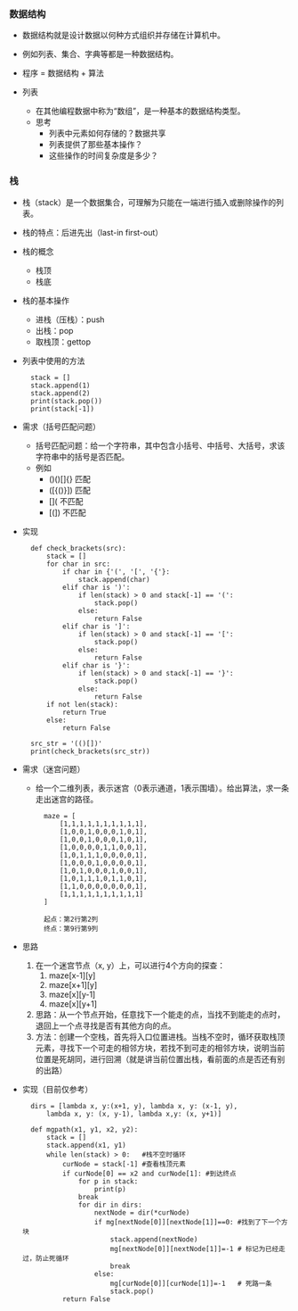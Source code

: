 ### 数据结构 ###
- 数据结构就是设计数据以何种方式组织并存储在计算机中。
- 例如列表、集合、字典等都是一种数据结构。
- 程序 = 数据结构 + 算法

- 列表
	- 在其他编程数据中称为“数组”，是一种基本的数据结构类型。
	- 思考
		- 列表中元素如何存储的？数据共享
		- 列表提供了那些基本操作？
		- 这些操作的时间复杂度是多少？
### 栈 ###
- 栈（stack）是一个数据集合，可理解为只能在一端进行插入或删除操作的列表。
- 栈的特点：后进先出（last-in first-out）
- 栈的概念
	- 栈顶
	- 栈底
- 栈的基本操作
	- 进栈（压栈）：push
	- 出栈：pop
	- 取栈顶：gettop
- 列表中使用的方法

		stack = []
		stack.append(1)
		stack.append(2)
		print(stack.pop())
		print(stack[-1])

- 需求（括号匹配问题）
	- 括号匹配问题：给一个字符串，其中包含小括号、中括号、大括号，求该字符串中的括号是否匹配。
	- 例如
		- ()()[]{}		匹配
		- ([{()}])		匹配
		- [](			不匹配
		- [(])			不匹配

- 实现

		def check_brackets(src):
			stack = []
			for char in src:
				if char in {'(', '[', '{'}:
					stack.append(char)
				elif char is ')':
					if len(stack) > 0 and stack[-1] == '(':
						stack.pop()
					else:
						return False
				elif char is ']':
					if len(stack) > 0 and stack[-1] == '[':
						stack.pop()
					else:
						return False
				elif char is '}':
					if len(stack) > 0 and stack[-1] == '}':
						stack.pop()
					else:
						return False
			if not len(stack):
				return True
			else:
				return False
		
		src_str = '(()[])'
		print(check_brackets(src_str))	

- 需求（迷宫问题）
	- 给一个二维列表，表示迷宫（0表示通道，1表示围墙）。给出算法，求一条走出迷宫的路径。

			maze = [
				[1,1,1,1,1,1,1,1,1,1],
				[1,0,0,1,0,0,0,1,0,1],
				[1,0,0,1,0,0,0,1,0,1],
				[1,0,0,0,0,1,1,0,0,1],
				[1,0,1,1,1,0,0,0,0,1],
				[1,0,0,0,1,0,0,0,0,1],
				[1,0,1,0,0,0,1,0,0,1],
				[1,0,1,1,1,0,1,1,0,1],
				[1,1,0,0,0,0,0,0,0,1],
				[1,1,1,1,1,1,1,1,1,1]
			]

			起点：第2行第2列
			终点：第9行第9列
- 思路
	1. 在一个迷宫节点（x, y）上，可以进行4个方向的探查：
		1. maze[x-1][y]
		2. maze[x+1][y]
		3. maze[x][y-1]
		4. maze[x][y+1]
	2. 思路：从一个节点开始，任意找下一个能走的点，当找不到能走的点时，退回上一个点寻找是否有其他方向的点。
	3. 方法：创建一个空栈，首先将入口位置进栈。当栈不空时，循环获取栈顶元素，寻找下一个可走的相邻方块，若找不到可走的相邻方块，说明当前位置是死胡同，进行回溯（就是讲当前位置出栈，看前面的点是否还有别的出路）

- 实现（目前仅参考）

		dirs = [lambda x, y:(x+1, y), lambda x, y: (x-1, y), 
			lambda x, y: (x, y-1), lambda x,y: (x, y+1)]
		
		def mgpath(x1, y1, x2, y2):
			stack = []
			stack.append(x1, y1)
			while len(stack) > 0:	#栈不空时循环
				curNode = stack[-1]	#查看栈顶元素
				if curNode[0] == x2 and curNode[1]: #到达终点
					for p in stack:
						print(p)
					break
					for dir in dirs:
						nextNode = dir(*curNode)
						if mg[nextNode[0]][nextNode[1]]==0: #找到了下一个方块
							stack.append(nextNode)
							mg[nextNode[0]][nextNode[1]]=-1 # 标记为已经走过，防止死循环
							break
						else:
							mg[curNode[0]][curNode[1]]=-1	# 死路一条
							stack.pop()
				return False